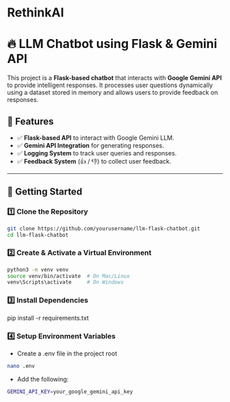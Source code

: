 # RethinkAI

# 🔥 LLM Chatbot using Flask & Gemini API

This project is a **Flask-based chatbot** that interacts with **Google Gemini API** to provide intelligent responses. It processes user questions dynamically using a dataset stored in memory and allows users to provide feedback on responses.

## 📌 Features

- ✅ **Flask-based API** to interact with Google Gemini LLM.
- ✅ **Gemini API Integration** for generating responses.
- ✅ **Logging System** to track user queries and responses.
- ✅ **Feedback System** (👍 / 👎) to collect user feedback.

---

## 🚀 Getting Started

### **1️⃣ Clone the Repository**

```sh
git clone https://github.com/yourusername/llm-flask-chatbot.git
cd llm-flask-chatbot

```

### **2️⃣ Create & Activate a Virtual Environment**

```sh
python3 -m venv venv
source venv/bin/activate  # On Mac/Linux
venv\Scripts\activate     # On Windows
```

### **3️⃣ Install Dependencies**

pip install -r requirements.txt

### **4️⃣ Setup Environment Variables**

- Create a .env file in the project root

```sh
nano .env
```

- Add the following:

```sh
GEMINI_API_KEY=your_google_gemini_api_key
```
